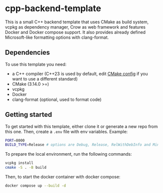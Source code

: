 # cpp-backend-template

This is a small C++ backend template that uses CMake as build system, vcpkg as dependency manager, Crow as web framework and features Docker and Docker compose support.
It also provides already defined Microsoft-like formatting options with clang-format.

## Dependencies

To use this template you need:

- a C++ compiler (C++23 is used by default, edit [CMake config](CMakeLists.txt) if you want to use a different standard)
- CMake (3.14.0 >=)
- vcpkg
- Docker
- clang-format (optional, used to format code)

## Getting started

To get started with this template, either clone it or generate a new repo from this one.
Then, create a ```.env``` file with env variables.
Example:

```bash
PORT=8000
BUILD_TYPE=Release # options are Debug, Release, RelWithDebInfo and MinSizeRel
```

To prepare the local environment, run the following commands:
```bash
vcpkg install
cmake -S . -B build
```

Then, to start the docker container with docker compose:
```bash
docker compose up --build -d
```
